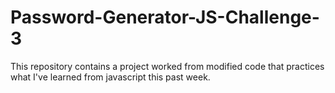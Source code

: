 # Password-Generator-JS-Challenge-3
This repository contains a project worked from modified code that practices what I've learned from javascript this past week. 
